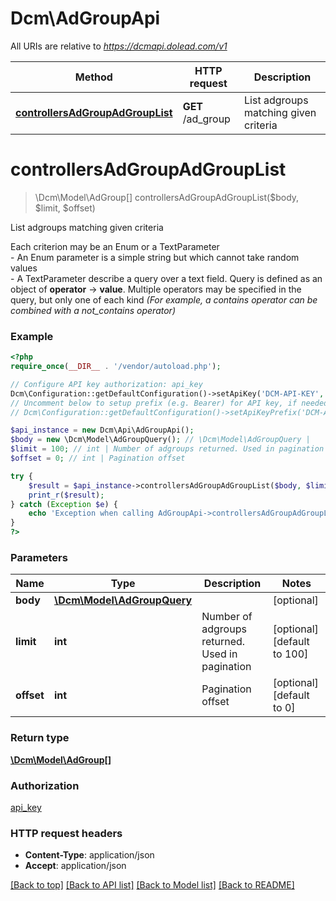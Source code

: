 # Dcm\AdGroupApi

All URIs are relative to *https://dcmapi.dolead.com/v1*

Method | HTTP request | Description
------------- | ------------- | -------------
[**controllersAdGroupAdGroupList**](AdGroupApi.md#controllersAdGroupAdGroupList) | **GET** /ad_group | List adgroups matching given criteria


# **controllersAdGroupAdGroupList**
> \Dcm\Model\AdGroup[] controllersAdGroupAdGroupList($body, $limit, $offset)

List adgroups matching given criteria

Each criterion may be an Enum or a TextParameter <br /> - An Enum parameter is a simple string but which cannot take random values <br /> - A TextParameter describe a query over a text field. Query is defined as an object of **operator** -> **value**. Multiple operators may be specified in the query, but only one of each kind _(For example, a contains operator can be combined with a not_contains operator)_

### Example
```php
<?php
require_once(__DIR__ . '/vendor/autoload.php');

// Configure API key authorization: api_key
Dcm\Configuration::getDefaultConfiguration()->setApiKey('DCM-API-KEY', 'YOUR_API_KEY');
// Uncomment below to setup prefix (e.g. Bearer) for API key, if needed
// Dcm\Configuration::getDefaultConfiguration()->setApiKeyPrefix('DCM-API-KEY', 'Bearer');

$api_instance = new Dcm\Api\AdGroupApi();
$body = new \Dcm\Model\AdGroupQuery(); // \Dcm\Model\AdGroupQuery | 
$limit = 100; // int | Number of adgroups returned. Used in pagination
$offset = 0; // int | Pagination offset

try {
    $result = $api_instance->controllersAdGroupAdGroupList($body, $limit, $offset);
    print_r($result);
} catch (Exception $e) {
    echo 'Exception when calling AdGroupApi->controllersAdGroupAdGroupList: ', $e->getMessage(), PHP_EOL;
}
?>
```

### Parameters

Name | Type | Description  | Notes
------------- | ------------- | ------------- | -------------
 **body** | [**\Dcm\Model\AdGroupQuery**](../Model/\Dcm\Model\AdGroupQuery.md)|  | [optional]
 **limit** | **int**| Number of adgroups returned. Used in pagination | [optional] [default to 100]
 **offset** | **int**| Pagination offset | [optional] [default to 0]

### Return type

[**\Dcm\Model\AdGroup[]**](../Model/AdGroup.md)

### Authorization

[api_key](../../README.md#api_key)

### HTTP request headers

 - **Content-Type**: application/json
 - **Accept**: application/json

[[Back to top]](#) [[Back to API list]](../../README.md#documentation-for-api-endpoints) [[Back to Model list]](../../README.md#documentation-for-models) [[Back to README]](../../README.md)

